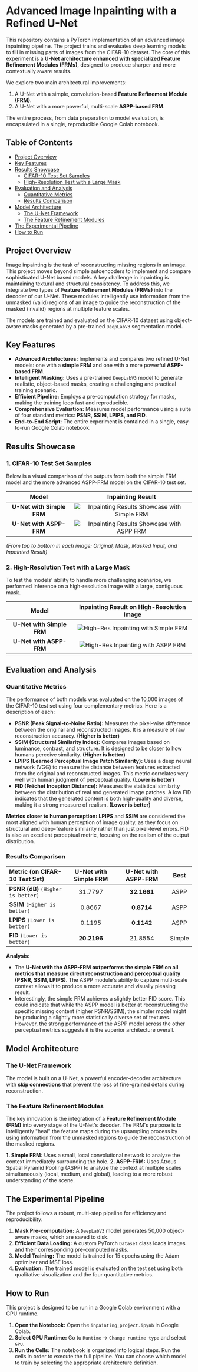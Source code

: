 # Advanced Image Inpainting with a Refined U-Net

This repository contains a PyTorch implementation of an advanced image inpainting pipeline. The project trains and evaluates deep learning models to fill in missing parts of images from the CIFAR-10 dataset. The core of this experiment is a **U-Net architecture enhanced with specialized Feature Refinement Modules (FRMs)**, designed to produce sharper and more contextually aware results.

We explore two main architectural improvements:
1.  A U-Net with a simple, convolution-based **Feature Refinement Module (FRM)**.
2.  A U-Net with a more powerful, multi-scale **ASPP-based FRM**.

The entire process, from data preparation to model evaluation, is encapsulated in a single, reproducible Google Colab notebook.

## Table of Contents
- [Project Overview](#project-overview)
- [Key Features](#key-features)
- [Results Showcase](#results-showcase)
  - [CIFAR-10 Test Set Samples](#1-cifar-10-test-set-samples)
  - [High-Resolution Test with a Large Mask](#2-high-resolution-test-with-a-large-mask)
- [Evaluation and Analysis](#evaluation-and-analysis)
  - [Quantitative Metrics](#quantitative-metrics)
  - [Results Comparison](#results-comparison)
- [Model Architecture](#model-architecture)
  - [The U-Net Framework](#the-u-net-framework)
  - [The Feature Refinement Modules](#the-feature-refinement-modules)
- [The Experimental Pipeline](#the-experimental-pipeline)
- [How to Run](#how-to-run)


## Project Overview

Image inpainting is the task of reconstructing missing regions in an image. This project moves beyond simple autoencoders to implement and compare sophisticated U-Net based models. A key challenge in inpainting is maintaining textural and structural consistency. To address this, we integrate two types of **Feature Refinement Modules (FRMs)** into the decoder of our U-Net. These modules intelligently use information from the unmasked (valid) regions of an image to guide the reconstruction of the masked (invalid) regions at multiple feature scales.

The models are trained and evaluated on the CIFAR-10 dataset using object-aware masks generated by a pre-trained `DeepLabV3` segmentation model.

## Key Features

- **Advanced Architectures:** Implements and compares two refined U-Net models: one with a **simple FRM** and one with a more powerful **ASPP-based FRM**.
- **Intelligent Masking:** Uses a pre-trained `DeepLabV3` model to generate realistic, object-based masks, creating a challenging and practical training scenario.
- **Efficient Pipeline:** Employs a pre-computation strategy for masks, making the training loop fast and reproducible.
- **Comprehensive Evaluation:** Measures model performance using a suite of four standard metrics: **PSNR, SSIM, LPIPS, and FID**.
- **End-to-End Script:** The entire experiment is contained in a single, easy-to-run Google Colab notebook.

## Results Showcase

### 1. CIFAR-10 Test Set Samples

Below is a visual comparison of the outputs from both the simple FRM model and the more advanced ASPP-FRM model on the CIFAR-10 test set.

| Model | Inpainting Result |
| :---: | :---: |
| **U-Net with Simple FRM** | ![Inpainting Results Showcase with Simple FRM](./u-net-frm-1.png) |
| **U-Net with ASPP-FRM** | ![Inpainting Results Showcase with ASPP FRM](./u-net-frm-2.png) |

*(From top to bottom in each image: Original, Mask, Masked Input, and Inpainted Result)*

### 2. High-Resolution Test with a Large Mask

To test the models' ability to handle more challenging scenarios, we performed inference on a high-resolution image with a large, contiguous mask.

| Model | Inpainting Result on High-Resolution Image |
| :---: | :---: |
| **U-Net with Simple FRM** | ![High-Res Inpainting with Simple FRM](./inpainted-test.png) |
| **U-Net with ASPP-FRM** | ![High-Res Inpainting with ASPP FRM](./inpainted-test-2.png) |

## Evaluation and Analysis

### Quantitative Metrics

The performance of both models was evaluated on the 10,000 images of the CIFAR-10 test set using four complementary metrics. Here is a description of each:

- **PSNR (Peak Signal-to-Noise Ratio):** Measures the pixel-wise difference between the original and reconstructed images. It is a measure of raw reconstruction accuracy. **(Higher is better)**
- **SSIM (Structural Similarity Index):** Compares images based on luminance, contrast, and structure. It is designed to be closer to how humans perceive similarity. **(Higher is better)**
- **LPIPS (Learned Perceptual Image Patch Similarity):** Uses a deep neural network (VGG) to measure the distance between features extracted from the original and reconstructed images. This metric correlates very well with human judgment of perceptual quality. **(Lower is better)**
- **FID (Fréchet Inception Distance):** Measures the statistical similarity between the distribution of real and generated image patches. A low FID indicates that the generated content is both high-quality and diverse, making it a strong measure of realism. **(Lower is better)**

**Metrics closer to human perception:** **LPIPS** and **SSIM** are considered the most aligned with human perception of image quality, as they focus on structural and deep-feature similarity rather than just pixel-level errors. FID is also an excellent perceptual metric, focusing on the realism of the output distribution.

### Results Comparison

| Metric (on CIFAR-10 Test Set) | U-Net with Simple FRM | U-Net with ASPP-FRM | Best |
| :--- | :---: | :---: | :---: |
| **PSNR (dB)** `(Higher is better)` | 31.7797 | **32.1661** | ASPP |
| **SSIM** `(Higher is better)` | 0.8667 | **0.8714** | ASPP |
| **LPIPS** `(Lower is better)` | 0.1195 | **0.1142** | ASPP |
| **FID** `(Lower is better)` | **20.2196** | 21.8554 | Simple |

**Analysis:**

- The **U-Net with the ASPP-FRM outperforms the simple FRM on all metrics that measure direct reconstruction and perceptual quality (PSNR, SSIM, LPIPS)**. The ASPP module's ability to capture multi-scale context allows it to produce a more accurate and visually pleasing result.
- Interestingly, the simple FRM achieves a slightly better FID score. This could indicate that while the ASPP model is better at reconstructing the specific missing content (higher PSNR/SSIM), the simpler model might be producing a slightly more statistically diverse set of textures. However, the strong performance of the ASPP model across the other perceptual metrics suggests it is the superior architecture overall.

## Model Architecture

### The U-Net Framework

The model is built on a U-Net, a powerful encoder-decoder architecture with **skip connections** that prevent the loss of fine-grained details during reconstruction.

### The Feature Refinement Modules

The key innovation is the integration of a **Feature Refinement Module (FRM)** into every stage of the U-Net's decoder. The FRM's purpose is to intelligently "heal" the feature maps during the upsampling process by using information from the unmasked regions to guide the reconstruction of the masked regions.

  <!-- You would need to create and upload this diagram -->

**1. Simple FRM:** Uses a small, local convolutional network to analyze the context immediately surrounding the hole.
**2. ASPP-FRM:** Uses Atrous Spatial Pyramid Pooling (ASPP) to analyze the context at multiple scales simultaneously (local, medium, and global), leading to a more robust understanding of the scene.

## The Experimental Pipeline

The project follows a robust, multi-step pipeline for efficiency and reproducibility:
1.  **Mask Pre-computation:** A `DeepLabV3` model generates 50,000 object-aware masks, which are saved to disk.
2.  **Efficient Data Loading:** A custom PyTorch `Dataset` class loads images and their corresponding pre-computed masks.
3.  **Model Training:** The model is trained for 15 epochs using the Adam optimizer and MSE loss.
4.  **Evaluation:** The trained model is evaluated on the test set using both qualitative visualization and the four quantitative metrics.

## How to Run

This project is designed to be run in a Google Colab environment with a GPU runtime.
1.  **Open the Notebook:** Open the `inpainting_project.ipynb` in Google Colab.
2.  **Select GPU Runtime:** Go to `Runtime` -> `Change runtime type` and select `GPU`.
3.  **Run the Cells:** The notebook is organized into logical steps. Run the cells in order to execute the full pipeline. You can choose which model to train by selecting the appropriate architecture definition.